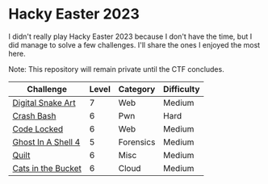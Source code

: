 # Hacky Easter 2023

I didn't really play Hacky Easter 2023 because I don't have the time, but I did manage to solve a few challenges. I'll share the ones I enjoyed the most here.

Note: This repository will remain private until the CTF concludes.

| Challenge                                        | Level | Category | Difficulty |
|--------------------------------------------------|-------|----------|------------|
| [Digital Snake Art](DigitalSnakeArt/README.md)   | 7     | Web      | Medium     |
| [Crash Bash](CrashBash/README.md)                | 6     | Pwn      | Hard       |
| [Code Locked](CodeLocked/README.md)              | 6     | Web      | Medium     |
| [Ghost In A Shell 4](GhostInAShell/README.md)    | 5     | Forensics| Medium     |
| [Quilt](Quilt/README.md)                         | 6     | Misc     | Medium     |
| [Cats in the Bucket ](CatsInTheBucket/README.md) | 6     | Cloud    | Medium     |

